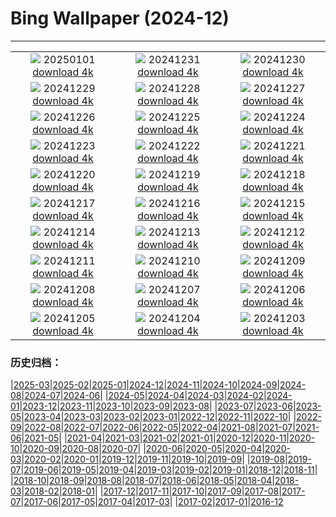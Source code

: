 # Bing Wallpaper (2024-12)
**************
| | | |
| :----: | :----: | :----: |
| ![](https://www.bing.com/th?id=OHR.PolarBearSwim_DE-DE5203449776_1920x1080.jpg) 20250101 [download 4k](https://www.bing.com/th?id=OHR.PolarBearSwim_DE-DE5203449776_UHD.jpg) | ![](https://www.bing.com/th?id=OHR.BavariaNewYearsEveFireworks_DE-DE4504129944_1920x1080.jpg) 20241231 [download 4k](https://www.bing.com/th?id=OHR.BavariaNewYearsEveFireworks_DE-DE4504129944_UHD.jpg) | ![](https://www.bing.com/th?id=OHR.MountFieldNP_DE-DE4643713603_1920x1080.jpg) 20241230 [download 4k](https://www.bing.com/th?id=OHR.MountFieldNP_DE-DE4643713603_UHD.jpg) |
| ![](https://www.bing.com/th?id=OHR.BorobudurBells_DE-DE1793437311_1920x1080.jpg) 20241229 [download 4k](https://www.bing.com/th?id=OHR.BorobudurBells_DE-DE1793437311_UHD.jpg) | ![](https://www.bing.com/th?id=OHR.CoralTurtle_DE-DE1141048085_1920x1080.jpg) 20241228 [download 4k](https://www.bing.com/th?id=OHR.CoralTurtle_DE-DE1141048085_UHD.jpg) | ![](https://www.bing.com/th?id=OHR.LakeBledSnow_DE-DE0780577347_1920x1080.jpg) 20241227 [download 4k](https://www.bing.com/th?id=OHR.LakeBledSnow_DE-DE0780577347_UHD.jpg) |
| ![](https://www.bing.com/th?id=OHR.MouseholeXmas_DE-DE8175245850_1920x1080.jpg) 20241226 [download 4k](https://www.bing.com/th?id=OHR.MouseholeXmas_DE-DE8175245850_UHD.jpg) | ![](https://www.bing.com/th?id=OHR.ReindeerTrio_DE-DE1704555391_1920x1080.jpg) 20241225 [download 4k](https://www.bing.com/th?id=OHR.ReindeerTrio_DE-DE1704555391_UHD.jpg) | ![](https://www.bing.com/th?id=OHR.SantaSnowglobe_DE-DE7632109173_1920x1080.jpg) 20241224 [download 4k](https://www.bing.com/th?id=OHR.SantaSnowglobe_DE-DE7632109173_UHD.jpg) |
| ![](https://www.bing.com/th?id=OHR.FestivusCranes_DE-DE1009786321_1920x1080.jpg) 20241223 [download 4k](https://www.bing.com/th?id=OHR.FestivusCranes_DE-DE1009786321_UHD.jpg) | ![](https://www.bing.com/th?id=OHR.GermanyAdventWreath_DE-DE0507962655_1920x1080.jpg) 20241222 [download 4k](https://www.bing.com/th?id=OHR.GermanyAdventWreath_DE-DE0507962655_UHD.jpg) | ![](https://www.bing.com/th?id=OHR.SolsticeHalo_DE-DE6991258679_1920x1080.jpg) 20241221 [download 4k](https://www.bing.com/th?id=OHR.SolsticeHalo_DE-DE6991258679_UHD.jpg) |
| ![](https://www.bing.com/th?id=OHR.SantaClausVillage_DE-DE6517743209_1920x1080.jpg) 20241220 [download 4k](https://www.bing.com/th?id=OHR.SantaClausVillage_DE-DE6517743209_UHD.jpg) | ![](https://www.bing.com/th?id=OHR.SibiuRomania_DE-DE6226513054_1920x1080.jpg) 20241219 [download 4k](https://www.bing.com/th?id=OHR.SibiuRomania_DE-DE6226513054_UHD.jpg) | ![](https://www.bing.com/th?id=OHR.NutcrackerBallet_DE-DE4788718607_1920x1080.jpg) 20241218 [download 4k](https://www.bing.com/th?id=OHR.NutcrackerBallet_DE-DE4788718607_UHD.jpg) |
| ![](https://www.bing.com/th?id=OHR.ReinefjordenNorway_DE-DE5744534611_1920x1080.jpg) 20241217 [download 4k](https://www.bing.com/th?id=OHR.ReinefjordenNorway_DE-DE5744534611_UHD.jpg) | ![](https://www.bing.com/th?id=OHR.SalzburgSnow_DE-DE5352398270_1920x1080.jpg) 20241216 [download 4k](https://www.bing.com/th?id=OHR.SalzburgSnow_DE-DE5352398270_UHD.jpg) | ![](https://www.bing.com/th?id=OHR.MisurinaLake_DE-DE0931532016_1920x1080.jpg) 20241215 [download 4k](https://www.bing.com/th?id=OHR.MisurinaLake_DE-DE0931532016_UHD.jpg) |
| ![](https://www.bing.com/th?id=OHR.NorthernHawkOwl_DE-DE0106015482_1920x1080.jpg) 20241214 [download 4k](https://www.bing.com/th?id=OHR.NorthernHawkOwl_DE-DE0106015482_UHD.jpg) | ![](https://www.bing.com/th?id=OHR.ChristmasBudapest_DE-DE0464258749_1920x1080.jpg) 20241213 [download 4k](https://www.bing.com/th?id=OHR.ChristmasBudapest_DE-DE0464258749_UHD.jpg) | ![](https://www.bing.com/th?id=OHR.FrozenLakebyWintrySunrise_DE-DE6146213126_1920x1080.jpg) 20241212 [download 4k](https://www.bing.com/th?id=OHR.FrozenLakebyWintrySunrise_DE-DE6146213126_UHD.jpg) |
| ![](https://www.bing.com/th?id=OHR.DolomitesSky_DE-DE3083933099_1920x1080.jpg) 20241211 [download 4k](https://www.bing.com/th?id=OHR.DolomitesSky_DE-DE3083933099_UHD.jpg) | ![](https://www.bing.com/th?id=OHR.CornwallSnow_DE-DE2370440399_1920x1080.jpg) 20241210 [download 4k](https://www.bing.com/th?id=OHR.CornwallSnow_DE-DE2370440399_UHD.jpg) | ![](https://www.bing.com/th?id=OHR.GuanacosChile_DE-DE1043903141_1920x1080.jpg) 20241209 [download 4k](https://www.bing.com/th?id=OHR.GuanacosChile_DE-DE1043903141_UHD.jpg) |
| ![](https://www.bing.com/th?id=OHR.ReopeningNotreDame_DE-DE4961652428_1920x1080.jpg) 20241208 [download 4k](https://www.bing.com/th?id=OHR.ReopeningNotreDame_DE-DE4961652428_UHD.jpg) | ![](https://www.bing.com/th?id=OHR.ArraialdoCabo_DE-DE6486743484_1920x1080.jpg) 20241207 [download 4k](https://www.bing.com/th?id=OHR.ArraialdoCabo_DE-DE6486743484_UHD.jpg) | ![](https://www.bing.com/th?id=OHR.HelsinkiDusk_DE-DE2937448278_1920x1080.jpg) 20241206 [download 4k](https://www.bing.com/th?id=OHR.HelsinkiDusk_DE-DE2937448278_UHD.jpg) |
| ![](https://www.bing.com/th?id=OHR.MonoTufa_DE-DE3076493863_1920x1080.jpg) 20241205 [download 4k](https://www.bing.com/th?id=OHR.MonoTufa_DE-DE3076493863_UHD.jpg) | ![](https://www.bing.com/th?id=OHR.RhinosKenya_DE-DE1969801233_1920x1080.jpg) 20241204 [download 4k](https://www.bing.com/th?id=OHR.RhinosKenya_DE-DE1969801233_UHD.jpg) | ![](https://www.bing.com/th?id=OHR.JaipurFort_DE-DE4173517386_1920x1080.jpg) 20241203 [download 4k](https://www.bing.com/th?id=OHR.JaipurFort_DE-DE4173517386_UHD.jpg) |

### 历史归档：

|[2025-03](/../2025-03/2025-03.md)|[2025-02](/../2025-02/2025-02.md)|[2025-01](/../2025-01/2025-01.md)|[2024-12](/2024-12.md)|[2024-11](/../2024-11/2024-11.md)|[2024-10](/../2024-10/2024-10.md)|[2024-09](/../2024-09/2024-09.md)|[2024-08](/../2024-08/2024-08.md)|[2024-07](/../2024-07/2024-07.md)|[2024-06](/../2024-06/2024-06.md)|
|[2024-05](/../2024-05/2024-05.md)|[2024-04](/../2024-04/2024-04.md)|[2024-03](/../2024-03/2024-03.md)|[2024-02](/../2024-02/2024-02.md)|[2024-01](/../2024-01/2024-01.md)|[2023-12](/../2023-12/2023-12.md)|[2023-11](/../2023-11/2023-11.md)|[2023-10](/../2023-10/2023-10.md)|[2023-09](/../2023-09/2023-09.md)|[2023-08](/../2023-08/2023-08.md)|
|[2023-07](/../2023-07/2023-07.md)|[2023-06](/../2023-06/2023-06.md)|[2023-05](/../2023-05/2023-05.md)|[2023-04](/../2023-04/2023-04.md)|[2023-03](/../2023-03/2023-03.md)|[2023-02](/../2023-02/2023-02.md)|[2023-01](/../2023-01/2023-01.md)|[2022-12](/../2022-12/2022-12.md)|[2022-11](/../2022-11/2022-11.md)|[2022-10](/../2022-10/2022-10.md)|
|[2022-09](/../2022-09/2022-09.md)|[2022-08](/../2022-08/2022-08.md)|[2022-07](/../2022-07/2022-07.md)|[2022-06](/../2022-06/2022-06.md)|[2022-05](/../2022-05/2022-05.md)|[2022-04](/../2022-04/2022-04.md)|[2021-08](/../2021-08/2021-08.md)|[2021-07](/../2021-07/2021-07.md)|[2021-06](/../2021-06/2021-06.md)|[2021-05](/../2021-05/2021-05.md)|
|[2021-04](/../2021-04/2021-04.md)|[2021-03](/../2021-03/2021-03.md)|[2021-02](/../2021-02/2021-02.md)|[2021-01](/../2021-01/2021-01.md)|[2020-12](/../2020-12/2020-12.md)|[2020-11](/../2020-11/2020-11.md)|[2020-10](/../2020-10/2020-10.md)|[2020-09](/../2020-09/2020-09.md)|[2020-08](/../2020-08/2020-08.md)|[2020-07](/../2020-07/2020-07.md)|
|[2020-06](/../2020-06/2020-06.md)|[2020-05](/../2020-05/2020-05.md)|[2020-04](/../2020-04/2020-04.md)|[2020-03](/../2020-03/2020-03.md)|[2020-02](/../2020-02/2020-02.md)|[2020-01](/../2020-01/2020-01.md)|[2019-12](/../2019-12/2019-12.md)|[2019-11](/../2019-11/2019-11.md)|[2019-10](/../2019-10/2019-10.md)|[2019-09](/../2019-09/2019-09.md)|
|[2019-08](/../2019-08/2019-08.md)|[2019-07](/../2019-07/2019-07.md)|[2019-06](/../2019-06/2019-06.md)|[2019-05](/../2019-05/2019-05.md)|[2019-04](/../2019-04/2019-04.md)|[2019-03](/../2019-03/2019-03.md)|[2019-02](/../2019-02/2019-02.md)|[2019-01](/../2019-01/2019-01.md)|[2018-12](/../2018-12/2018-12.md)|[2018-11](/../2018-11/2018-11.md)|
|[2018-10](/../2018-10/2018-10.md)|[2018-09](/../2018-09/2018-09.md)|[2018-08](/../2018-08/2018-08.md)|[2018-07](/../2018-07/2018-07.md)|[2018-06](/../2018-06/2018-06.md)|[2018-05](/../2018-05/2018-05.md)|[2018-04](/../2018-04/2018-04.md)|[2018-03](/../2018-03/2018-03.md)|[2018-02](/../2018-02/2018-02.md)|[2018-01](/../2018-01/2018-01.md)|
|[2017-12](/../2017-12/2017-12.md)|[2017-11](/../2017-11/2017-11.md)|[2017-10](/../2017-10/2017-10.md)|[2017-09](/../2017-09/2017-09.md)|[2017-08](/../2017-08/2017-08.md)|[2017-07](/../2017-07/2017-07.md)|[2017-06](/../2017-06/2017-06.md)|[2017-05](/../2017-05/2017-05.md)|[2017-04](/../2017-04/2017-04.md)|[2017-03](/../2017-03/2017-03.md)|
|[2017-02](/../2017-02/2017-02.md)|[2017-01](/../2017-01/2017-01.md)|[2016-12](/../2016-12/2016-12.md)